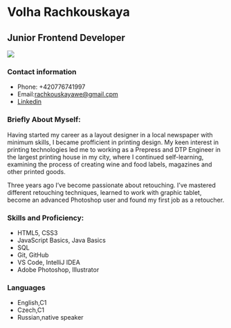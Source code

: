 # Volha Rachkouskaya 
## Junior Frontend Developer

![](https://encrypted-tbn0.gstatic.com/images?q=tbn:ANd9GcR5P6xuEKWgPiAm23DoyFbvrDdDXGgneRy9Yw&usqp=CAU)


### Contact information
 * Phone: +420776741997
 * Email:rachkouskayawe@gmail.cpm
 * [Linkedin](www.linkedin.com/in/olga-rachkovskaya-9863051b7)

### Briefly About Myself:
 Having started my career as a layout designer in a local newspaper with minimum skills, I became profficient in printing design.
 My keen interest in printing technologies led me to working as a Prepress and DTP Engineer in the largest printing house in my city,
 where I continued self-learning, examining the process of creating wine and food labels, magazines and other printed goods.

 Three years ago I’ve become passionate about retouching. I’ve mastered different retouching techniques,
 learned to work with graphic tablet, become an advanced Photoshop user and found my first job as a retoucher.

### Skills and Proficiency:
 * HTML5, CSS3
 * JavaScript Basics, Java Basics
 * SQL
 * Git, GitHub
 * VS Code, IntelliJ IDEA
 * Adobe Photoshop, Illustrator

### Languages
 * English,C1
 * Czech,C1
 * Russian,native speaker